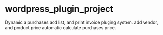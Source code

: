 # wordpress_plugin_project
Dynamic a purchases add list, and 
print invoice pluging system. add vendor, and product price 
automatic calculate purchases price.
